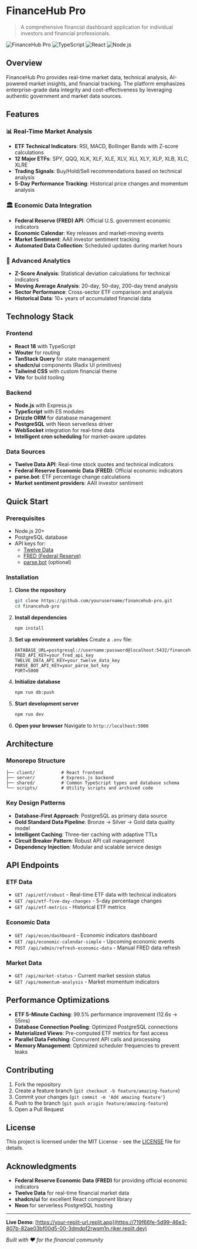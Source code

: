 # FinanceHub Pro

> A comprehensive financial dashboard application for individual investors and financial professionals.

![FinanceHub Pro](https://img.shields.io/badge/status-active-brightgreen) ![TypeScript](https://img.shields.io/badge/TypeScript-007ACC?logo=typescript&logoColor=white) ![React](https://img.shields.io/badge/React-20232A?logo=react&logoColor=61DAFB) ![Node.js](https://img.shields.io/badge/Node.js-43853D?logo=node.js&logoColor=white)

## Overview

FinanceHub Pro provides real-time market data, technical analysis, AI-powered market insights, and financial tracking. The platform emphasizes enterprise-grade data integrity and cost-effectiveness by leveraging authentic government and market data sources.

## Features

### 📊 Real-Time Market Analysis
- **ETF Technical Indicators**: RSI, MACD, Bollinger Bands with Z-score calculations
- **12 Major ETFs**: SPY, QQQ, XLK, XLF, XLE, XLV, XLI, XLY, XLP, XLB, XLC, XLRE
- **Trading Signals**: Buy/Hold/Sell recommendations based on technical analysis
- **5-Day Performance Tracking**: Historical price changes and momentum analysis

### 🏛️ Economic Data Integration
- **Federal Reserve (FRED) API**: Official U.S. government economic indicators
- **Economic Calendar**: Key releases and market-moving events
- **Market Sentiment**: AAII investor sentiment tracking
- **Automated Data Collection**: Scheduled updates during market hours

### 🎯 Advanced Analytics
- **Z-Score Analysis**: Statistical deviation calculations for technical indicators
- **Moving Average Analysis**: 20-day, 50-day, 200-day trend analysis
- **Sector Performance**: Cross-sector ETF comparison and analysis
- **Historical Data**: 10+ years of accumulated financial data

## Technology Stack

### Frontend
- **React 18** with TypeScript
- **Wouter** for routing
- **TanStack Query** for state management
- **shadcn/ui** components (Radix UI primitives)
- **Tailwind CSS** with custom financial theme
- **Vite** for build tooling

### Backend
- **Node.js** with Express.js
- **TypeScript** with ES modules
- **Drizzle ORM** for database management
- **PostgreSQL** with Neon serverless driver
- **WebSocket** integration for real-time data
- **Intelligent cron scheduling** for market-aware updates

### Data Sources
- **Twelve Data API**: Real-time stock quotes and technical indicators
- **Federal Reserve Economic Data (FRED)**: Official economic indicators
- **parse.bot**: ETF percentage change calculations
- **Market sentiment providers**: AAII investor sentiment

## Quick Start

### Prerequisites
- Node.js 20+
- PostgreSQL database
- API keys for:
  - [Twelve Data](https://twelvedata.com/) 
  - [FRED (Federal Reserve)](https://fred.stlouisfed.org/docs/api/api_key.html)
  - [parse.bot](https://parse.bot/) (optional)

### Installation

1. **Clone the repository**
   ```bash
   git clone https://github.com/yourusername/financehub-pro.git
   cd financehub-pro
   ```

2. **Install dependencies**
   ```bash
   npm install
   ```

3. **Set up environment variables**
   Create a `.env` file:
   ```env
   DATABASE_URL=postgresql://username:password@localhost:5432/financehub
   FRED_API_KEY=your_fred_api_key
   TWELVE_DATA_API_KEY=your_twelve_data_key
   PARSE_BOT_API_KEY=your_parse_bot_key
   PORT=5000
   ```

4. **Initialize database**
   ```bash
   npm run db:push
   ```

5. **Start development server**
   ```bash
   npm run dev
   ```

6. **Open your browser**
   Navigate to `http://localhost:5000`

## Architecture

### Monorepo Structure
```
├── client/          # React frontend
├── server/          # Express.js backend
├── shared/          # Common TypeScript types and database schema
└── scripts/         # Utility scripts and archived code
```

### Key Design Patterns
- **Database-First Approach**: PostgreSQL as primary data source
- **Gold Standard Data Pipeline**: Bronze → Silver → Gold data quality model
- **Intelligent Caching**: Three-tier caching with adaptive TTLs
- **Circuit Breaker Pattern**: Robust API call management
- **Dependency Injection**: Modular and scalable service design

## API Endpoints

### ETF Data
- `GET /api/etf/robust` - Real-time ETF data with technical indicators
- `GET /api/etf-five-day-changes` - 5-day percentage changes
- `GET /api/etf-metrics` - Historical ETF metrics

### Economic Data
- `GET /api/econ/dashboard` - Economic indicators dashboard
- `GET /api/economic-calendar-simple` - Upcoming economic events
- `POST /api/admin/refresh-economic-data` - Manual FRED data refresh

### Market Data
- `GET /api/market-status` - Current market session status
- `GET /api/momentum-analysis` - Market momentum indicators

## Performance Optimizations

- **ETF 5-Minute Caching**: 99.5% performance improvement (12.6s → 55ms)
- **Database Connection Pooling**: Optimized PostgreSQL connections
- **Materialized Views**: Pre-computed ETF metrics for fast access
- **Parallel Data Fetching**: Concurrent API calls and processing
- **Memory Management**: Optimized scheduler frequencies to prevent leaks

## Contributing

1. Fork the repository
2. Create a feature branch (`git checkout -b feature/amazing-feature`)
3. Commit your changes (`git commit -m 'Add amazing feature'`)
4. Push to the branch (`git push origin feature/amazing-feature`)
5. Open a Pull Request

## License

This project is licensed under the MIT License - see the [LICENSE](LICENSE) file for details.

## Acknowledgments

- **Federal Reserve Economic Data (FRED)** for providing official economic indicators
- **Twelve Data** for real-time financial market data
- **shadcn/ui** for excellent React component library
- **Neon** for serverless PostgreSQL hosting

---

**Live Demo**: [https://your-replit-url.replit.app](https://719f66fe-5d99-46e3-807b-82ae03bf00d5-00-3dmdpf2rwqm1n.riker.replit.dev)

*Built with ❤️ for the financial community*